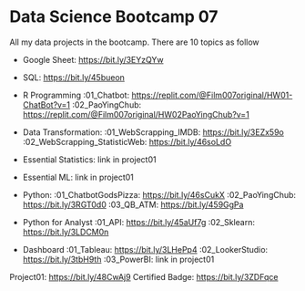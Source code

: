 # Data Science Bootcamp 07
All my data projects in the bootcamp. There are 10 topics as follow

 - Google Sheet: https://bit.ly/3EYzQYw
   
 - SQL: https://bit.ly/45bueon
   
 - R Programming
   :01_Chatbot: https://replit.com/@Film007original/HW01-ChatBot?v=1
   :02_PaoYingChub: https://replit.com/@Film007original/HW02PaoYingChub?v=1

 - Data Transformation:
   :01_WebScrapping_IMDB: https://bit.ly/3EZx59o
   :02_WebScrapping_StatisticWeb: https://bit.ly/46soLdO

 - Essential Statistics: link in project01 
  
 - Essential ML: link in project01
  
 - Python:
   :01_ChatbotGodsPizza: https://bit.ly/46sCukX
   :02_PaoYingChub: https://bit.ly/3RGT0d0
   :03_QB_ATM: https://bit.ly/459GgPa
   
 - Python for Analyst
   :01_API: https://bit.ly/45aUf7g
   :02_Sklearn: https://bit.ly/3LDCM0n

   
 - Dashboard
   :01_Tableau: https://bit.ly/3LHePp4
   :02_LookerStudio: https://bit.ly/3tbH9th
   :03_PowerBI: link in project01

Project01: https://bit.ly/48CwAj9
Certified Badge: https://bit.ly/3ZDFqce
